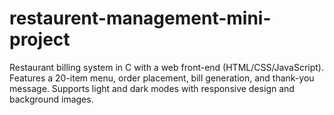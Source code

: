 # restaurent-management-mini-project
Restaurant billing system in C with a web front-end (HTML/CSS/JavaScript). Features a 20-item menu, order placement, bill generation, and thank-you message. Supports light and dark modes with responsive design and background images.
